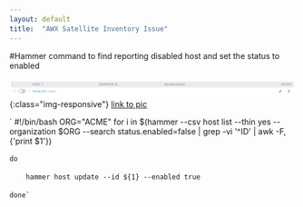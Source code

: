 ```yaml
---
layout: default
title:  "AWX Satellite Inventory Issue"
---
```


#Hammer command to find reporting disabled host and set the status to enabled

![Disabled host from Satellite](/assets/disabled_host.png){:class="img-responsive"}
[link to pic](/assets/disabled_host.png)

`	#!/bin/bash
	ORG="ACME"
	for i in $(hammer --csv host list --thin yes --organization $ORG --search status.enabled=false | grep -vi '^ID' | awk -F, {'print $1'})

	do

        hammer host update --id ${1} --enabled true

	done`


